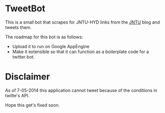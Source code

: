 TweetBot
========

This is a small bot that scrapes for JNTU-HYD links from the [JNTU](http://blog.jntuworld.com) blog and tweets them.

The roadmap for this bot is as follows:
 
 * Upload it to run on Google AppEngine
 * Make it extensible so that it can function as a boilerplate code for a twitter bot.

Disclaimer
==========

As of 7-05-2014 this application cannot tweet because of the conditions in twitte's API. 

Hope this get's fixed soon.
